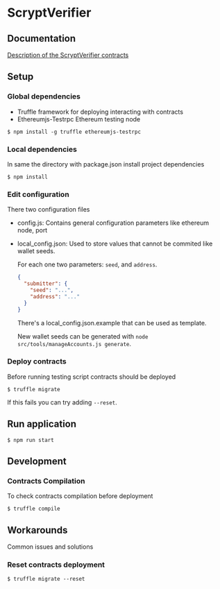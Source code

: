 # ScryptVerifier

## Documentation

[Description of the ScryptVerifier contracts](contracts/README.md)

## Setup

### Global dependencies

*   Truffle framework for deploying interacting with contracts
*   Ethereumjs-Testrpc Ethereum testing node

```
$ npm install -g truffle ethereumjs-testrpc
```

### Local dependencies

In same the directory with package.json install project dependencies

```
$ npm install
```

### Edit configuration

There two configuration files

*   config.js: Contains general configuration parameters like ethereum node, port

*   local_config.json: Used to store values that cannot be commited
    like wallet seeds.

    For each one two parameters: `seed`, and `address`.

    ```json
    {
      "submitter": {
        "seed": "...",
        "address": "..."
      }
    }
    ```

    There's a local_config.json.example that can be used as template.

    New wallet seeds can be generated with `node src/tools/manageAccounts.js generate`.

### Deploy contracts

Before running testing script contracts should be deployed

```
$ truffle migrate
```

If this fails you can try adding `--reset`.

## Run application

```
$ npm run start
```

## Development

### Contracts Compilation

To check contracts compilation before deployment

```
$ truffle compile
```

## Workarounds

Common issues and solutions

### Reset contracts deployment

```
$ truffle migrate --reset
```
